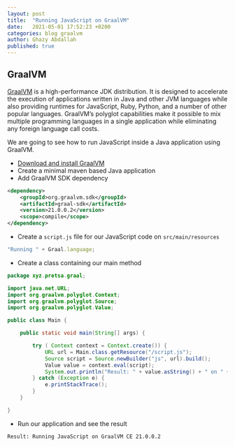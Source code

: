 ```yaml
---
layout: post
title:  "Running JavaScript on GraalVM"
date:   2021-05-01 17:52:23 +0200
categories: blog graalvm
author: Ghazy Abdallah
published: true
---
```



## GraalVM

[GraalVM](https://www.graalvm.org) is a high-performance JDK distribution. It is designed to accelerate the execution of applications written in Java and other JVM languages while also providing runtimes for JavaScript, Ruby, Python, and a number of other popular languages. GraalVM’s polyglot capabilities make it possible to mix multiple programming languages in a single application while eliminating any foreign language call costs.

We are going to see how to run JavaScript inside a Java application using GraalVM.

- [Download and install GraalVM](https://www.graalvm.org/docs/getting-started/)
- Create a minimal maven based Java application
- Add GraalVM SDK dependency
```xml
<dependency>
    <groupId>org.graalvm.sdk</groupId>
    <artifactId>graal-sdk</artifactId>
    <version>21.0.0.2</version>
    <scope>compile</scope>
</dependency>
```
- Create a ```script.js``` file for our JavaScript code on ```src/main/resources```
```js
"Running " + Graal.language;
```
- Create a class containing our main method
```java
package xyz.pretsa.graal;

import java.net.URL;
import org.graalvm.polyglot.Context;
import org.graalvm.polyglot.Source;
import org.graalvm.polyglot.Value;

public class Main {

    public static void main(String[] args) {

        try ( Context context = Context.create()) {
            URL url = Main.class.getResource("/script.js");
            Source script = Source.newBuilder("js", url).build();
            Value value = context.eval(script);
            System.out.println("Result: " + value.asString() + " on " + System.getProperty("java.vendor.version"));
        } catch (Exception e) {
            e.printStackTrace();
        }
    }

}
```
- Run our application and see the result
```
Result: Running JavaScript on GraalVM CE 21.0.0.2
```

